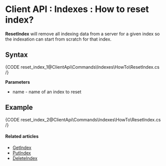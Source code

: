# Client API : Indexes : How to reset index?

**ResetIndex** will remove all indexing data from a server for a given index so the indexation can start from scratch for that index.

## Syntax

{CODE reset_index_1@ClientApi\Commands\Indexes\HowTo\ResetIndex.cs /}

**Parameters**   

- name - name of an index to reset   

## Example

{CODE reset_index_2@ClientApi\Commands\Indexes\HowTo\ResetIndex.cs /}

#### Related articles

- [GetIndex](../../../../client-api/commands/indexes/get)  
- [PutIndex](../../../../client-api/commands/indexes/put)  
- [DeleteIndex](../../../../client-api/commands/indexes/delete)  